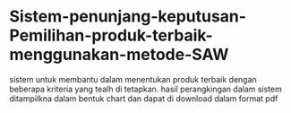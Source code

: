 # Sistem-penunjang-keputusan-Pemilihan-produk-terbaik-menggunakan-metode-SAW
sistem untuk membantu dalam menentukan produk terbaik dengan beberapa kriteria yang tealh di tetapkan. hasil perangkingan dalam sistem ditampilkna dalam bentuk chart dan dapat di download dalam format pdf
